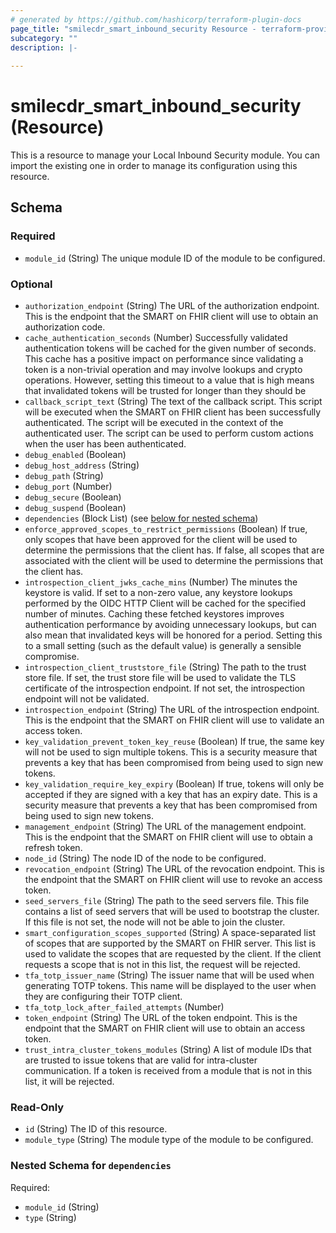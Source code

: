 ```yaml
---
# generated by https://github.com/hashicorp/terraform-plugin-docs
page_title: "smilecdr_smart_inbound_security Resource - terraform-provider-smilecdr"
subcategory: ""
description: |-
  
---
```


# smilecdr_smart_inbound_security (Resource)

This is a resource to manage your Local Inbound Security module. You can import the existing one in order to manage its configuration using this resource.



<!-- schema generated by tfplugindocs -->
## Schema

### Required

- `module_id` (String) The unique module ID of the module to be configured.

### Optional

- `authorization_endpoint` (String) The URL of the authorization endpoint. This is the endpoint that the SMART on FHIR client will use to obtain an authorization code.
- `cache_authentication_seconds` (Number) Successfully validated authentication tokens will be cached for the given number of seconds. This cache has a positive impact on performance since validating a token is a non-trivial operation and may involve lookups and crypto operations. However, setting this timeout to a value that is high means that invalidated tokens will be trusted for longer than they should be
- `callback_script_text` (String) The text of the callback script. This script will be executed when the SMART on FHIR client has been successfully authenticated. The script will be executed in the context of the authenticated user. The script can be used to perform custom actions when the user has been authenticated.
- `debug_enabled` (Boolean)
- `debug_host_address` (String)
- `debug_path` (String)
- `debug_port` (Number)
- `debug_secure` (Boolean)
- `debug_suspend` (Boolean)
- `dependencies` (Block List) (see [below for nested schema](#nestedblock--dependencies))
- `enforce_approved_scopes_to_restrict_permissions` (Boolean) If true, only scopes that have been approved for the client will be used to determine the permissions that the client has. If false, all scopes that are associated with the client will be used to determine the permissions that the client has.
- `introspection_client_jwks_cache_mins` (Number) The minutes the keystore is valid.  If set to a non-zero value, any keystore lookups performed by the OIDC HTTP Client will be cached for the specified number of minutes. Caching these fetched keystores improves authentication performance by avoiding unnecessary lookups, but can also mean that invalidated keys will be honored for a period. Setting this to a small setting (such as the default value) is generally a sensible compromise.
- `introspection_client_truststore_file` (String) The path to the trust store file. If set, the trust store file will be used to validate the TLS certificate of the introspection endpoint. If not set, the introspection endpoint will not be validated.
- `introspection_endpoint` (String) The URL of the introspection endpoint. This is the endpoint that the SMART on FHIR client will use to validate an access token.
- `key_validation_prevent_token_key_reuse` (Boolean) If true, the same key will not be used to sign multiple tokens. This is a security measure that prevents a key that has been compromised from being used to sign new tokens.
- `key_validation_require_key_expiry` (Boolean) If true, tokens will only be accepted if they are signed with a key that has an expiry date. This is a security measure that prevents a key that has been compromised from being used to sign new tokens.
- `management_endpoint` (String) The URL of the management endpoint. This is the endpoint that the SMART on FHIR client will use to obtain a refresh token.
- `node_id` (String) The node ID of the node to be configured.
- `revocation_endpoint` (String) The URL of the revocation endpoint. This is the endpoint that the SMART on FHIR client will use to revoke an access token.
- `seed_servers_file` (String) The path to the seed servers file. This file contains a list of seed servers that will be used to bootstrap the cluster. If this file is not set, the node will not be able to join the cluster.
- `smart_configuration_scopes_supported` (String) A space-separated list of scopes that are supported by the SMART on FHIR server. This list is used to validate the scopes that are requested by the client. If the client requests a scope that is not in this list, the request will be rejected.
- `tfa_totp_issuer_name` (String) The issuer name that will be used when generating TOTP tokens. This name will be displayed to the user when they are configuring their TOTP client.
- `tfa_totp_lock_after_failed_attempts` (Number)
- `token_endpoint` (String) The URL of the token endpoint. This is the endpoint that the SMART on FHIR client will use to obtain an access token.
- `trust_intra_cluster_tokens_modules` (String) A list of module IDs that are trusted to issue tokens that are valid for intra-cluster communication. If a token is received from a module that is not in this list, it will be rejected.

### Read-Only

- `id` (String) The ID of this resource.
- `module_type` (String) The module type of the module to be configured.

<a id="nestedblock--dependencies"></a>
### Nested Schema for `dependencies`

Required:

- `module_id` (String)
- `type` (String)
